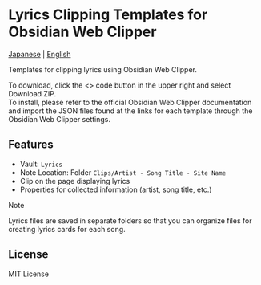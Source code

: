 # Lyrics Clipping Templates for Obsidian Web Clipper

[Japanese](README.md) | [English](README_en.md)

Templates for clipping lyrics using Obsidian Web Clipper.  

To download, click the <> code button in the upper right and select Download ZIP.  
To install, please refer to the official Obsidian Web Clipper documentation and import the JSON files found at the links for each template through the Obsidian Web Clipper settings.  

## Features

- Vault: `Lyrics`
- Note Location: Folder `Clips/Artist - Song Title - Site Name`
- Clip on the page displaying lyrics
- Properties for collected information (artist, song title, etc.)

> [!NOTE]
> Lyrics files are saved in separate folders so that you can organize files for creating lyrics cards for each song.  

## License

MIT License
